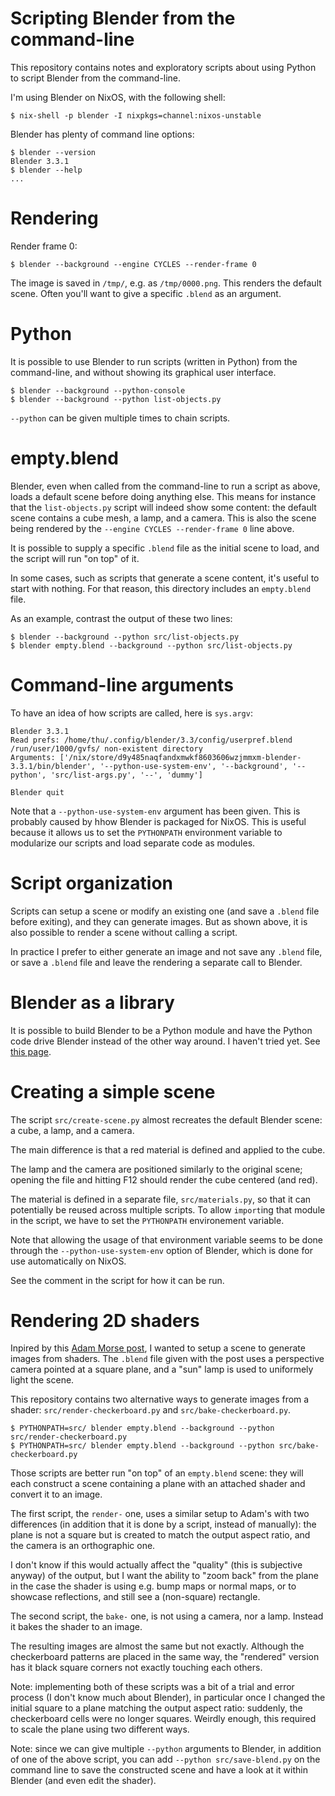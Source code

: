 # Scripting Blender from the command-line

This repository contains notes and exploratory scripts about using Python to
script Blender from the command-line.

I'm using Blender on NixOS, with the following shell:

```
$ nix-shell -p blender -I nixpkgs=channel:nixos-unstable
```

Blender has plenty of command line options:

```
$ blender --version
Blender 3.3.1
$ blender --help
...
```

# Rendering

Render frame 0:

```
$ blender --background --engine CYCLES --render-frame 0
```

The image is saved in `/tmp/`, e.g. as `/tmp/0000.png`. This renders the
default scene. Often you'll want to give a specific `.blend` as an argument.

# Python

It is possible to use Blender to run scripts (written in Python) from the
command-line, and without showing its graphical user interface.

```
$ blender --background --python-console
$ blender --background --python list-objects.py
```

`--python` can be given multiple times to chain scripts.

# empty.blend

Blender, even when called from the command-line to run a script as above, loads
a default scene before doing anything else. This means for instance that the
`list-objects.py` script will indeed show some content: the default scene
contains a cube mesh, a lamp, and a camera. This is also the scene being
rendered by the `--engine CYCLES --render-frame 0` line above.

It is possible to supply a specific `.blend` file as the initial scene to load,
and the script will run "on top" of it.

In some cases, such as scripts that generate a scene content, it's useful to
start with nothing. For that reason, this directory includes an `empty.blend`
file.

As an example, contrast the output of these two lines:

```
$ blender --background --python src/list-objects.py
$ blender empty.blend --background --python src/list-objects.py
```

# Command-line arguments

To have an idea of how scripts are called, here is `sys.argv`:

```
Blender 3.3.1
Read prefs: /home/thu/.config/blender/3.3/config/userpref.blend
/run/user/1000/gvfs/ non-existent directory
Arguments: ['/nix/store/d9y485naqfandxmwkf8603606wzjmmxm-blender-3.3.1/bin/blender', '--python-use-system-env', '--background', '--python', 'src/list-args.py', '--', 'dummy']

Blender quit
```

Note that a `--python-use-system-env` argument has been given. This is probably
caused by hhow Blender is packaged for NixOS. This is useful because it allows
us to set the `PYTHONPATH` environment variable to modularize our scripts and
load separate code as modules.

# Script organization

Scripts can setup a scene or modify an existing one (and save a `.blend` file
before exiting), and they can generate images. But as shown above, it is also
possible to render a scene without calling a script.

In practice I prefer to either generate an image and not save any `.blend`
file, or save a `.blend` file and leave the rendering a separate call to
Blender.

# Blender as a library

It is possible to build Blender to be a Python module and have the Python code
drive Blender instead of the other way around. I haven't tried yet.  See [this
page](https://wiki.blender.org/wiki/Building_Blender/Other/BlenderAsPyModule).

# Creating a simple scene

The script `src/create-scene.py` almost recreates the default Blender scene: a
cube, a lamp, and a camera.

The main difference is that a red material is defined and applied to the cube.

The lamp and the camera are positioned similarly to the original scene; opening
the file and hitting F12 should render the cube centered (and red).

The material is defined in a separate file, `src/materials.py`, so that it can
potentially be reused across multiple scripts. To allow `import`ing that module
in the script, we have to set the `PYTHONPATH` environement variable.

Note that allowing the usage of that environment variable seems to be done
through the `--python-use-system-env` option of Blender, which is done for use
automatically on NixOS.

See the comment in the script for how it can be run.

# Rendering 2D shaders

Inpired by this [Adam Morse
post](https://components.ai/files/pub/ntYEnMsFEpobrsSoSabY), I wanted to setup
a scene to generate images from shaders. The `.blend` file given with the post
uses a perspective camera pointed at a square plane, and a "sun" lamp is used
to uniformely light the scene.

This repository contains two alternative ways to generate images from a shader:
`src/render-checkerboard.py` and `src/bake-checkerboard.py`.

```
$ PYTHONPATH=src/ blender empty.blend --background --python src/render-checkerboard.py
$ PYTHONPATH=src/ blender empty.blend --background --python src/bake-checkerboard.py
```

Those scripts are better run "on top" of an `empty.blend` scene: they will each
construct a scene containing a plane with an attached shader and convert it to
an image.

The first script, the `render-` one, uses a similar setup to Adam's with two
differences (in addition that it is done by a script, instead of manually): the
plane is not a square but is created to match the output aspect ratio, and the
camera is an orthographic one.

I don't know if this would actually affect the "quality" (this is subjective
anyway) of the output, but I want the ability to "zoom back" from the plane in
the case the shader is using e.g. bump maps or normal maps, or to showcase
reflections, and still see a (non-square) rectangle.

The second script, the `bake-` one, is not using a camera, nor a lamp. Instead
it bakes the shader to an image.

The resulting images are almost the same but not exactly. Although the
checkerboard patterns are placed in the same way, the "rendered" version has it
black square corners not exactly touching each others.

Note: implementing both of these scripts was a bit of a trial and error process
(I don't know much about Blender), in particular once I changed the initial
square to a plane matching the output aspect ratio: suddenly, the checkerboard
cells were no longer squares. Weirdly enough, this required to scale the plane
using two different ways.

Note: since we can give multiple `--python` arguments to Blender, in addition
of one of the above script, you can add `--python src/save-blend.py` on the
command line to save the constructed scene and have a look at it within
Blender (and even edit the shader).
